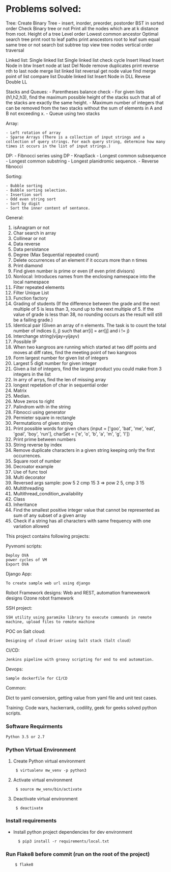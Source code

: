 # Problems solved:
Tree:
	Create Binary Tree - insert, inorder, preorder, postorder
	BST in sorted order
	Check Binary tree or not
	Print all the nodes which are at k distance from root.
	Height of a tree
	Level order
	Lowest common ancestor
	Optimal search tree
	print root to leaf paths
	print anscestors
	root to leaf sum equal
	same tree or not
	search bst
	subtree
	top view
	tree nodes
	vertical order traversal

Linked list:
	Single linked list
	Single linked list check cycle
	Insert Head
	Insert Node in btw
	Insert node at last
	Del Node
	remove duplicates
	print reverse
	nth to last node
	merge list
	linked list reversal
	get node value
	find merge point of list
	compare list
	Double linked list
	Insert Node in DLL
	Revese Double LL

Stacks and Queues:
	- Parentheses balance check
	- For given lists (h1,h2,h3), find the maximum possible height of the stacks such that all of the stacks are exactly the same height.
	- Maximum number of integers that can be removed from the two stacks without the sum of elements in A and B not exceeding x.
	- Queue using two stacks

Array:

    - Left rotation of array
	- Sparse Arrays (There is a collection of input strings and a collection of query strings. For each query string, determine how many times it occurs in the list of input strings.)

DP:
	- Fibnocci series using DP
	- KnapSack
	- Longest common subsequence
	- Longest common substring
	- Longest planidromic sequence.
	- Reverse fibnocci

Sorting:

	- Bubble sorting
	- Bubble sorting selection.
	- Insertion sort
	- Odd even string sort
	- Sort by digit
	- Sort the inner content of sentance.

General:

1. 	isAnagram or not
2. 	Char search in array
3. 	Collinear or not
4. 	Data reverse
5. 	Data persistance
6. 	Degree (Max Sequential repeated count)
7. 	Delete occurrences of an element if it occurs more than n times
8. 	Print diamond
9. 	Find given number is prime or even (if even print divisors)
10. Nonlocal: Introduces names from the enclosing namespace into the local namespace
11. Filter repeated elements
12. Filter Unique List
13. Function factory
14. Grading of students (If the difference between the  grade and the next multiple of  5 is less than 3, round  up to the next multiple of 5.
If the value of grade is less than 38, no rounding occurs as the result will still be a failing grade.)
15. Identical pair (Given an array of n elements. The task is to count the total number of indices (i, j)
such that arr[i] = arr[j] and i != j)
16. Interchange string(vijay=yijayv)
17. Possible IP
18. When two kangroos are running which started at two diff points and moves at diff rates, find the meeting point of two kangroos
19. Form largest number for given list of integers
20. Largest 5 digit number for given integer
21. Given a list of integers, find the largest product you could make from 3 integers in the list
22. In arry of arrys, find the len of missing array
23. longest repetation of char in sequential order
24. Matrix
25. Median.
26. Move zeros to right
27. Palindrom with in the string
28. Fibnocci using generator
29. Permieter square in rectangle
30. Permutations of given string
31. Print possible words for given chars (input = ['goo', 'bat', 'me', 'eat', 'goal', 'boy', 'run'], charSet = ['e', 'o', 'b', 'a', 'm', 'g', 'l'])
32. Print prime between numbers
33. String reverse by index
34. Remove duplicate characters in a given string keeping only the first occurrences.
35. Square root of number
36. Decroator example
37. Use of func tool
38. Multi decorator
39. Reversed args sample: pow 5 2 cmp 15 3 => pow 2 5, cmp 3 15
40. Multithreading
41. Multithread_condition_availability
42. Class
43. Inheritance
44. Find the smallest positive integer value that cannot be represented as sum of any subset of a given array
45. Check if a string has all characters with same frequency with one variation allowed




This project contains following projects:

Pyvmomi scripts:

    Deploy OVA
    power cycles of VM
    Export OVA

Django App:

    To create sample web url using django

Robot Framework designs:
    Web and REST, automation framewework designs
    Ozone robot framework

SSH project:

    SSH utility using paramiko library to execute commands in remote machine, upload files to remote machine

POC on Salt cloud:

    Designing of cloud driver using Salt stack (Salt cloud)

CI/CD:

    Jenkins pipeline with groovy scripting for end to end automation.

Devops:

    Sample dockerfile for CI/CD
Common:

   Dict to yaml conversion, getting value from yaml file and unit test cases.


Training:
    Code wars, hackerrank, codility, geek for geeks solved python scripts.


### Software Requirments

    Python 3.5 or 2.7


### Python Virtual Environment

1. Create Python virtual environment
    
        $ virtualenv mw_venv -p python3
    
2. Activate virtual environment 
    
        $ source mw_venv/bin/activate
    
3. Deactivate virtual environment
    
        $ deactivate
    

### Install requirements

* Install python project dependencies for dev environment
   
        $ pip3 install -r requirements/local.txt

    

### Run Flake8 before commit (run on the root of the project)

        $ flake8